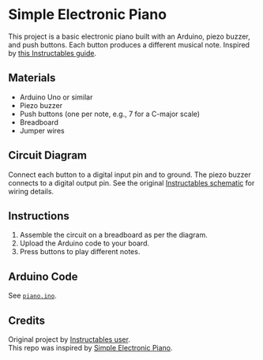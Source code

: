 # Simple Electronic Piano

This project is a basic electronic piano built with an Arduino, piezo buzzer, and push buttons. Each button produces a different musical note. Inspired by [this Instructables guide](https://www.instructables.com/Simple-Electronic-Piano/).

## Materials

- Arduino Uno or similar
- Piezo buzzer
- Push buttons (one per note, e.g., 7 for a C-major scale)
- Breadboard
- Jumper wires

## Circuit Diagram

Connect each button to a digital input pin and to ground. The piezo buzzer connects to a digital output pin. See the original [Instructables schematic](https://www.instructables.com/Simple-Electronic-Piano/) for wiring details.

## Instructions

1. Assemble the circuit on a breadboard as per the diagram.
2. Upload the Arduino code to your board.
3. Press buttons to play different notes.

## Arduino Code

See [`piano.ino`](piano.ino).

## Credits

Original project by [Instructables user](https://www.instructables.com/member/).  
This repo was inspired by [Simple Electronic Piano](https://www.instructables.com/Simple-Electronic-Piano/).
